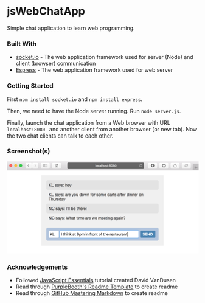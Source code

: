 # jsWebChatApp
Simple chat application to learn web programming.

### Built With

* [socket.io](http://socket.io/) - The web application framework used for server (Node) and client (browser) communication
* [Espress](https://expressjs.com) - The web application framework used for web server

### Getting Started

First ```npm install socket.io``` and ```npm install express```.

Then, we need to have the Node server running. Run ```node server.js```.

Finally, launch the chat application from a Web browser with URL ```localhost:8080 ``` and another client from another browser (or new tab). Now the two chat clients can talk to each other.

### Screenshot(s)
![web app screenshot](jsWebChatApp1.png)

### Acknowledgements
* Followed [JavaScript Essentials](https://github.com/lighthouse-labs/gitbook-node-chat-tutorial) tutorial created David VanDusen
* Read through [PurpleBooth's Readme Template](https://gist.github.com/PurpleBooth/109311bb0361f32d87a2) to create readme
* Read through [GitHub Mastering Markdown](https://guides.github.com/features/mastering-markdown/) to create readme
